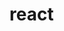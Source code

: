 <!--
 * @Author: your name
 * @Date: 2020-07-31 12:07:07
 * @LastEditTime: 2020-07-31 12:07:17
 * @LastEditors: Please set LastEditors
 * @Description: In User Settings Edit
 * @FilePath: /Vuepress/docs/front-end/react/README.md
--> 
# react